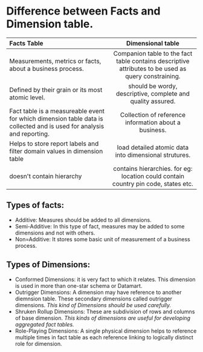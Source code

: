 # Difference between Facts and Dimension table.

| Facts Table                                               |                                          Dimensional table                                          |
| :-------------------------------------------------------- | :-------------------------------------------------------------------------------------------------: |
| Measurements, metrics or facts, about a business process. | Companion table to the fact table contains descriptive attributes to be used as query constraining. |
| Defined by their grain or its most atomic level. | should be wordy, descriptive, complete and quality assured. |
| Fact table is a measureable event for which dimension table data is collected and is used for analysis and reporting. | Collection of reference information about a business. |
| Helps to store report labels and filter domain values in dimension table | load detailed atomic data into dimensional strutures. |
|doesn't contain hierarchy | contains hierarchies. for eg: location could contain country pin code, states etc. |



## Types of facts:

- Additive: Measures should be added to all dimensions.
- Semi-Additive: In this type of fact, measures may be added to some dimensions and not with others.
- Non=Additive: It stores some basic unit of measurement of a business process.


## Types of Dimensions:

- Conformed Dimensions: it is very fact to which it relates. This dimension is used in more than one-star schema or Datamart.
- Outrigger Dimensions: A dimension may have reference to another diemnsion table. These secondary dimensions called outrigger dimensions. *This kind of Dimensions should be used carefully.*
- Shruken Rollup Dimensions: These are subdivision of rows and columns of base dimension. *This kinds of dimensions are useful for developing aggregated fact tables.*
- Role-Playing Dimensions: A single physical dimension helps to reference multiple times in fact table as each reference linking to logically distinct role for dimension.
